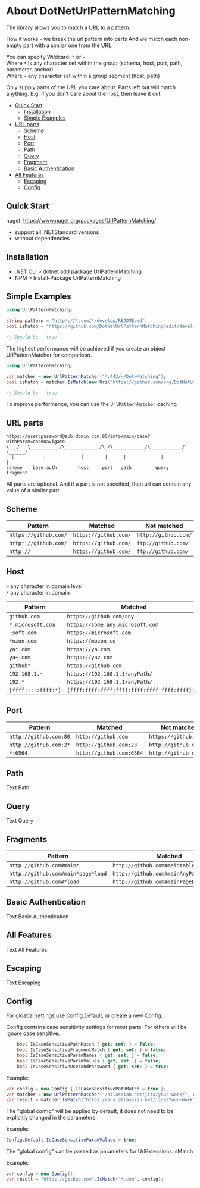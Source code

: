 # About DotNetUrlPatternMatching

The library allows you to match a URL to a pattern.

How it works - we break the url pattern into parts
And we match each non-empty part with a similar one from the URL.

You can specify Wildcard: `*` or `~`  
Where `*` is any character set within the group (schema, host, port, path, parameter, anchor)  
Where `~` any character set within a group segment (host, path)

Only supply parts of the URL you care about. Parts left out will match anything. E.g. if you don’t care about the host, then leave it out.


- [Quick Start](#quick-start)
    - [Installation](#installation)
	- [Simple Examples](#simple-examples)
- [URL parts](#url-parts)
    - [Scheme](#scheme)
    - [Host](#host)
    - [Port](#port)
    - [Path](#path)
    - [Query](#query)
    - [Fragment](#fragments)
    - [Basic Authentication](#basic-authentication)
- [All Features](#all-features)
	- [Escaping](#escaping)
	- [Config](#config)

## Quick Start
nuget: https://www.nuget.org/packages/UrlPatternMatching/

* support all .NETStandard versions
* without dependencies

## Installation
* .NET CLI > dotnet add package UrlPatternMatching
* NPM > Install-Package UrlPatternMatching

## Simple Examples
```cs
using UrlPatternMatching;

string pattern = "http*://*.com/*/develop/README.md";
bool isMatch = "https://github.com/DotNetUrlPatternMatching/edit/develop/README.md".IsMatch(pattern);

// Should be - true
```
The highest performance will be achieved if you create an object UrlPatternMatcher for comparison.

```cs
using UrlPatternMatching;

var matcher = new UrlPatternMatcher("*:443/~/Dot~Matching");
bool isMatch = matcher.IsMatch(new Uri("https://github.com/org/DotNetUrlPatternMatching"));  

// Should be - true
```
To improve performance, you can use the `UrlPatternMatcher` caching

## URL parts
```
https://user:password@sub.domin.com:80/info/main/base?withParam=one#navigate
\___/   \___________/\_____________/\_/\____________/\____________/ \______/
  |           |             |        |      |             |           |
scheme    base-auth        host     port   path         query      fragment
```

All parts are optional. And if a part is not specified, then url can contain any value of a similar part.

## Scheme

Pattern | Matched | Not matched
--- |--- | ---
```https://github.com/``` | `https://github.com/` | `http://github.com/`
```http*://github.com/``` | `https://github.com/` | `ftp://github.com/`
```http://``` | `https://github.com/` | `ftp://github.com/`

## Host
`~` any character in domain level  
`*` any character in domain

Pattern | Matched | Not matched
--- |--- | ---
```github.com``` | `https://github.com/any` | `https://sub.github.com/`
```*.microsoft.com``` | `https://some.any.microsoft.com` | `https://microsoft.com`
```~soft.com``` | `https://microsoft.com` | `https://some.any.microsoft.com`
```*ozon.com``` | `https://mozon.co` | `https://mozon.comic.com`
```ya*.com``` | `https://ya.com` | `https://ya.co`
```ya~.com``` | `https://yaz.com` | `https://www.yaz.com`
```github*``` | `https://github.com` | `https://microsoft.com/github`
```192.168.1.~``` | `https://192.168.1.1/anyPath/` | `https://192.168.11.11/`
```192.*``` | `https://192.168.1.1/anyPath/` | `https://201.192.1.1`
```[ffff:~:~:ffff:*]``` | `[ffff:ffff:ffff:ffff:ffff:ffff:ffff:ffff]:83` | `[aaa:bbbb:ffff:ffff:ffff:ffff:ffff:ffff]`

## Port
Pattern | Matched | Not matched
--- |--- | ---
```http://github.com:80``` | `http://github.com` | `https://github.com`
```http://github.com:2*``` | `http://github.com:23` | `http://github.com:65`
```*:6564``` | `http://github.com:6564` | `http://github.com`

## Path
Text Path

## Query
Text Query

## Fragments
Pattern | Matched | Not matched
--- |--- | ---
```http://github.com#main*``` | `http://github.com#maintable` | `https://github.com#table`
```http://github.com#main*page*load``` | `http://github.com#mainAnyPageWillLoad` | `http://github.com#baseMainAnyPageWillLoad`
```http://github.com#*load``` | `http://github.com#mainPageLoad` | `http://github.com#mainPageLoadThen`

## Basic Authentication
Text Basic Authentication

## All Features
Text All Features

## Escaping
Text Escaping

## Config
For gloabal settings use Config.Default, or create a new Config.

Config contains case sensitivity settings for most parts. For others will be ignore case sensitive.
```cs
	bool IsCaseSensitivePathMatch { get; set; } = false;
	bool IsCaseSensitiveFragmentMatch { get; set; } = false;
	bool IsCaseSensitiveParamNames { get; set; } = false;
	bool IsCaseSensitiveParamValues { get; set; } = false;
	bool IsCaseSensitiveUserAndPassword { get; set; } = true;
```
Example:

```cs
var config = new Config { IsCaseSensitivePathMatch = true };
var matcher = new UrlPatternMatcher("/atlassian.net/jira/your-work/", config);
var result = matcher.IsMatch("https://any.atlassian.net/jira/Your-Work");
```
The "global config" will be applied by default, it does not need to be explicitly changed in the parameters

Example:

```cs
Config.Default.IsCaseSensitiveParamValues = true; 
```
The "global config" can be passed as parameters for UrlExtensions.IsMatch

Example:

```cs
var config = new Config();
var result = "https://github.com".IsMatch("*.com", config);
```
